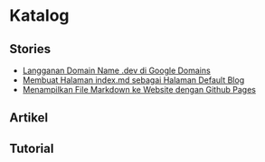 # Katalog

## Stories

- [Langganan Domain Name .dev di Google Domains](stories/0002-langganan-domain-dot-dev-di-google-domains.md)
- [Membuat Halaman index.md sebagai Halaman Default Blog](stories/0001-membuat-index-md-sebagai-halaman-default-blog.md)
- [Menampilkan File Markdown ke Website dengan Github Pages](stories/0000-menampilkan-file-markdown-ke-website-dengan-github-pages.md)

## Artikel

## Tutorial